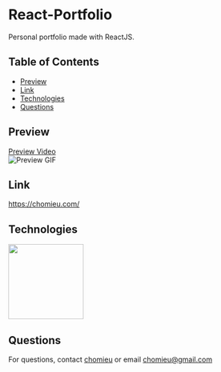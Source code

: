 # React-Portfolio

Personal portfolio made with ReactJS.

## Table of Contents
* [Preview](#preview)
* [Link](#link)
* [Technologies](#technologies)
* [Questions](#questions)

## Preview
[Preview Video](https://drive.google.com/file/d/1qXA13HelHLEqVYThDl0w1h4FukvP9eHI/view)</br>
![Preview GIF](./preview.gif)

## Link
<https://chomieu.com/>

## Technologies
<img src="https://d23wxovozhm1zu.cloudfront.net/uploads/technologies/logos/big/20/original/renuo_technology_react-large.png?v=63748570849" width="150" />

## Questions
For questions, contact [chomieu](https://github.com/chomieu) or email chomieu@gmail.com
